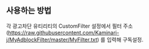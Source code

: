 ## 사용하는 방법
각 광고차단 유티리티의 CustomFilter 설정에서 필터 주소(https://raw.githubusercontent.com/Kaminari-j/MyAdblockFilter/master/MyFilter.txt) 를 입력해 구독설정.
